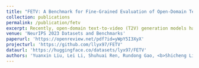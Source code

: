 ```yaml
---
title: "FETV: A Benchmark for Fine-Grained Evaluation of Open-Domain Text-to-Video Generation"
collection: publications
permalink: /publication/fetv
excerpt: Recently, open-domain text-to-video (T2V) generation models have made remarkable progress. However, the promising results are mainly shown by the qualitative cases of generated videos, while the quantitative evaluation of T2V models still faces two critical problems. Firstly, existing studies lack fine-grained evaluation of T2V models on different categories of text prompts. Although some benchmarks have categorized the prompts, their categorization either only focuses on a single aspect or fails to consider the temporal information in video generation. Secondly, it is unclear whether the automatic evaluation metrics are consistent with human standards. To address these problems, we propose FETV, a benchmark for Fine-grained Evaluation of Text-to-Video generation. FETV is multi-aspect, categorizing the prompts based on three orthogonal aspects: the major content, the attributes to control and the prompt complexity. FETV is also temporal-aware, which introduces several temporal categories tailored for video generation. Based on FETV, we conduct comprehensive manual evaluations of four representative T2V models, revealing their pros and cons on different categories of prompts from different aspects. We also extend FETV as a testbed to evaluate the reliability of automatic T2V metrics. The multi-aspect categorization of FETV enables fine-grained analysis of the metrics' reliability in different scenarios. We find that existing automatic metrics (e.g., CLIPScore and FVD) correlate poorly with human evaluation. To address this problem, we explore several solutions to improve CLIPScore and FVD, and develop two automatic metrics that exhibit significant higher correlation with humans than existing metrics.
venue: 'NeurIPS 2023 Datasets and Benchmarks'
paperurl: 'https://openreview.net/pdf?id=yWpY5I3XyX'
projecturl: 'https://github.com/llyx97/FETV'
dataurl: 'https://huggingface.co/datasets/lyx97/FETV'
authors: 'Yuanxin Liu, Lei Li, Shuhuai Ren, Rundong Gao, <b>Shicheng Li</b>, Sishuo Chen, Xu Sun, Lu Hou'
---
```

